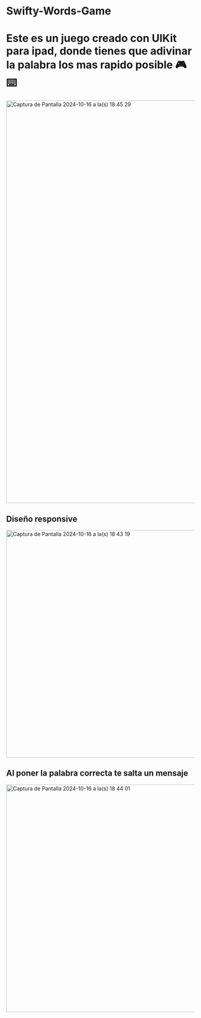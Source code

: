 # Swifty-Words-Game
<h1>Este es un juego creado con UIKit  para ipad, donde tienes que adivinar la palabra los mas rapido posible 🎮   ⌨️  </h1>
<img width="1076" alt="Captura de Pantalla 2024-10-16 a la(s) 18 45 29" src="https://github.com/user-attachments/assets/85bb9d13-a9b6-424b-8f45-2e30485404a8">
<h2>Diseño responsive</h2>
<img width="608" alt="Captura de Pantalla 2024-10-16 a la(s) 18 43 19" src="https://github.com/user-attachments/assets/aa75d0ae-43f8-46d8-b78a-be9c6cf04525">
<h2>Al poner la palabra correcta te salta un mensaje</h2>
<img width="608" alt="Captura de Pantalla 2024-10-16 a la(s) 18 44 01" src="https://github.com/user-attachments/assets/ff0cad5b-3b36-4480-bf76-4173fb94d347">

